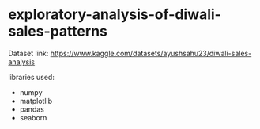 # exploratory-analysis-of-diwali-sales-patterns

Dataset link:
https://www.kaggle.com/datasets/ayushsahu23/diwali-sales-analysis

libraries used:
* numpy
* matplotlib
* pandas
* seaborn

